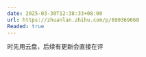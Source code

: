```yaml
---
date: 2025-03-30T12:38:33+08:00
url: https://zhuanlan.zhihu.com/p/690369660
Readed: true
---
```

时先用云盘，后续有更新会直接在评